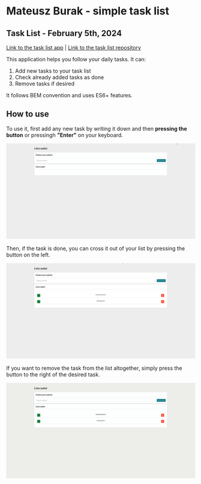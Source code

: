 # Mateusz Burak - simple task list

## Task List - February 5th, 2024

[Link to the task list app](https://mateuszburak.github.io/task-list/) |
[Link to the task list repository](https://github.com/MateuszBurak/task-list)

This application helps you follow your daily tasks. It can:
1. Add new tasks to your task list
2. Check already added tasks as done
3. Remove tasks if desired

It follows BEM convention and uses ES6+ features.

## How to use

To use it, first add any new task by writing it down and then **pressing the button** or pressingh **"Enter"** on your keyboard.

![Animated gif of the site and its functions](images/taskListBasicAnimation.gif)

Then, if the task is done, you can cross it out of your list by pressing the button on the left.

![Animated gif of the site and its functions](images/taskListBasicAnimation2.gif)

If you want to remove the task from the list altogether, simply press the button to the right of the desired task.

![Animated gif of the site and its functions](images/taskListBasicAnimation3.gif)


